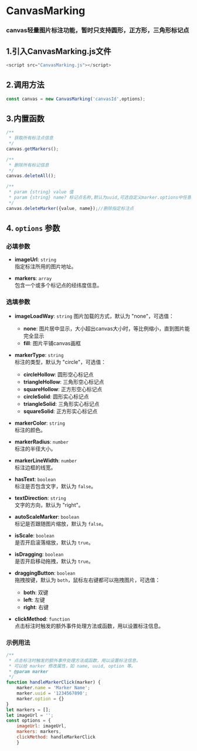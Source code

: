 # CanvasMarking
### canvas轻量图片标注功能，暂时只支持圆形，正方形，三角形标记点
## 1.引入CanvasMarking.js文件
```js
<script src="CanvasMarking.js"></script>
```

## 2.调用方法
```js
const canvas = new CanvasMarking('canvasId',options);
```

## 3.内置函数
```js
/**
 * 获取所有标注点信息
 */
canvas.getMarkers();

/**
 * 删除所有标记信息
 */
canvas.deleteAll();

/**
 * param {string} value 值
 * param {string} name? 标记点名称,默认为uuid,可选自定义marker.options中任意值
 */
canvas.deleteMarker({value, name});//删除指定标注点
```

## 4. `options` 参数

### 必填参数

- **imageUrl**: `string`  
  指定标注所用的图片地址。


- **markers**: `array`  
  包含一个或多个标记点的经纬度信息。

### 选填参数
- **imageLoadWay**: `string`
  图片加载的方式，默认为 "none"，可选值：
    - **none**: 图片居中显示，大小超出canvas大小时，等比例缩小，直到图片能完全显示
    - **fill**: 图片平铺canvas画框

- **markerType**: `string`  
  标注的类型，默认为 "circle"，可选值：
    - **circleHollow**: 圆形空心标记点
    - **triangleHollow**: 三角形空心标记点
    - **squareHollow**: 正方形空心标记点
  - **circleSolid**: 圆形实心标记点
  - **triangleSolid**: 三角形实心标记点
  - **squareSolid**: 正方形实心标记点


- **markerColor**: `string`  
  标注的颜色。


- **markerRadius**: `number`  
  标注的半径大小。


- **markerLineWidth**: `number`  
  标注边框的线宽。


- **hasText**: `boolean`  
  标注是否包含文字，默认为 `false`。


- **textDirection**: `string`  
  文字的方向，默认为 "right"。 


- **autoScaleMarker**: `boolean`  
  标记是否跟随图片缩放，默认为 `false`。 


- **isScale**: `boolean`  
  是否开启滚落缩放，默认为 `true`。


- **isDragging**: `boolean`  
  是否开启移动拖拽，默认为 `true`。


- **draggingButton**: `boolean`  
  拖拽按键，默认为 `both`，鼠标左右键都可以拖拽图片，可选值：
  - **both**: 双键
  - **left**: 左键
  - **right**: 右键


- **clickMethod**: `function`  
  点击标注时触发的额外事件处理方法或函数，用以设置标注信息。

### 示例用法
```js
/**
 * 点击标注时触发的额外事件处理方法或函数，用以设置标注信息。
 * 可以给 marker 修改属性，如 name, uuid, option 等。
 * @param marker
 */
function handleMarkerClick(marker) {
    marker.name = 'Marker Name';
    marker.uuid = '1234567890';
    marker.option = {}
}
let markers = [];
let imageUrl = '';
const options = {
    imageUrl: imageUrl,
    markers: markers,
    clickMethod: handleMarkerClick
    }
```
    
